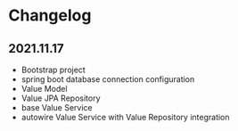 # Changelog

## 2021.11.17

- Bootstrap project
- spring boot database connection configuration
- Value Model
- Value JPA Repository
- base Value Service
- autowire Value Service with Value Repository integration
